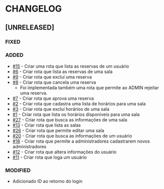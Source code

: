 # CHANGELOG

## [UNRELEASED]

### FIXED

### ADDED

* [#15](https://github.com/afmireski/OPT120-projeto-final-api/issues/15) - Criar uma rota que lista as reservas de um usuário
* [#6](https://github.com/afmireski/OPT120-projeto-final-api/issues/6) - Criar rota que lista as reservas de uma sala
* [#9](https://github.com/afmireski/OPT120-projeto-final-api/issues/9) - Criar rota que excluí uma reserva
* [#8](https://github.com/afmireski/OPT120-projeto-final-api/issues/8) - Criar rota que cancela uma reserva
    * Foi implementada também uma rota que permite ao ADMIN rejeitar uma reserva.
* [#7](https://github.com/afmireski/OPT120-projeto-final-api/issues/7) - Criar rota que aprova uma reserva
* [#2](https://github.com/afmireski/OPT120-projeto-final-api/issues/2) - Criar rota que cadastra uma lista de horários para uma sala
* [#3](https://github.com/afmireski/OPT120-projeto-final-api/issues/3) - Criar rota que excluí horários de uma sala
* [#1](https://github.com/afmireski/OPT120-projeto-final-api/issues/1) - Criar rota que lista os horários disponíveis para uma sala
* [#27](https://github.com/afmireski/OPT120-projeto-final-api/issues/27) - Criar rota que busca as informações de uma sala
* [#13](https://github.com/afmireski/OPT120-projeto-final-api/issues/13) - Criar rota que lista as salas
* [#26](https://github.com/afmireski/OPT120-projeto-final-api/issues/26) - Criar rota que permite editar uma sala
* [#20](https://github.com/afmireski/OPT120-projeto-final-api/issues/20) - Criar rota que busca as informações de um usuário
* [#18](https://github.com/afmireski/OPT120-projeto-final-api/issues/18) - Criar rota que permite a administradores cadastrarem novos administradores
* [#12](https://github.com/afmireski/OPT120-projeto-final-api/issues/16) - Criar rota que altera informações do usuário
* [#11](https://github.com/afmireski/OPT120-projeto-final-api/issues/11) - Criar rota que loga um usuário

### MODIFIED

* Adicionado ID ao retorno do login
